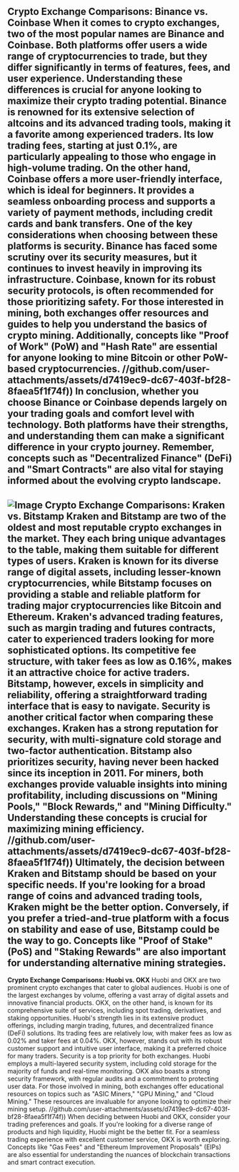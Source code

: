 **Crypto Exchange Comparisons: Binance vs. Coinbase**
When it comes to crypto exchanges, two of the most popular names are Binance and Coinbase. Both platforms offer users a wide range of cryptocurrencies to trade, but they differ significantly in terms of features, fees, and user experience. Understanding these differences is crucial for anyone looking to maximize their crypto trading potential.
Binance is renowned for its extensive selection of altcoins and its advanced trading tools, making it a favorite among experienced traders. Its low trading fees, starting at just 0.1%, are particularly appealing to those who engage in high-volume trading. On the other hand, Coinbase offers a more user-friendly interface, which is ideal for beginners. It provides a seamless onboarding process and supports a variety of payment methods, including credit cards and bank transfers.
One of the key considerations when choosing between these platforms is security. Binance has faced some scrutiny over its security measures, but it continues to invest heavily in improving its infrastructure. Coinbase, known for its robust security protocols, is often recommended for those prioritizing safety.
For those interested in mining, both exchanges offer resources and guides to help you understand the basics of crypto mining. Additionally, concepts like "Proof of Work" (PoW) and "Hash Rate" are essential for anyone looking to mine Bitcoin or other PoW-based cryptocurrencies. 
 //github.com/user-attachments/assets/d7419ec9-dc67-403f-bf28-8faea5f1f74f))
In conclusion, whether you choose Binance or Coinbase depends largely on your trading goals and comfort level with technology. Both platforms have their strengths, and understanding them can make a significant difference in your crypto journey. Remember, concepts such as "Decentralized Finance" (DeFi) and "Smart Contracts" are also vital for staying informed about the evolving crypto landscape.
---

![Image](https://github.com/user-attachments/assets/4a25d116-2220-4385-b08e-f287af8fcbc4)
**Crypto Exchange Comparisons: Kraken vs. Bitstamp**
Kraken and Bitstamp are two of the oldest and most reputable crypto exchanges in the market. They each bring unique advantages to the table, making them suitable for different types of users. Kraken is known for its diverse range of digital assets, including lesser-known cryptocurrencies, while Bitstamp focuses on providing a stable and reliable platform for trading major cryptocurrencies like Bitcoin and Ethereum.
Kraken's advanced trading features, such as margin trading and futures contracts, cater to experienced traders looking for more sophisticated options. Its competitive fee structure, with taker fees as low as 0.16%, makes it an attractive choice for active traders. Bitstamp, however, excels in simplicity and reliability, offering a straightforward trading interface that is easy to navigate.
Security is another critical factor when comparing these exchanges. Kraken has a strong reputation for security, with multi-signature cold storage and two-factor authentication. Bitstamp also prioritizes security, having never been hacked since its inception in 2011.
For miners, both exchanges provide valuable insights into mining profitability, including discussions on "Mining Pools," "Block Rewards," and "Mining Difficulty." Understanding these concepts is crucial for maximizing mining efficiency.
 //github.com/user-attachments/assets/d7419ec9-dc67-403f-bf28-8faea5f1f74f))
Ultimately, the decision between Kraken and Bitstamp should be based on your specific needs. If you're looking for a broad range of coins and advanced trading tools, Kraken might be the better option. Conversely, if you prefer a tried-and-true platform with a focus on stability and ease of use, Bitstamp could be the way to go. Concepts like "Proof of Stake" (PoS) and "Staking Rewards" are also important for understanding alternative mining strategies.
---
**Crypto Exchange Comparisons: Huobi vs. OKX**
Huobi and OKX are two prominent crypto exchanges that cater to global audiences. Huobi is one of the largest exchanges by volume, offering a vast array of digital assets and innovative financial products. OKX, on the other hand, is known for its comprehensive suite of services, including spot trading, derivatives, and staking opportunities.
Huobi's strength lies in its extensive product offerings, including margin trading, futures, and decentralized finance (DeFi) solutions. Its trading fees are relatively low, with maker fees as low as 0.02% and taker fees at 0.04%. OKX, however, stands out with its robust customer support and intuitive user interface, making it a preferred choice for many traders.
Security is a top priority for both exchanges. Huobi employs a multi-layered security system, including cold storage for the majority of funds and real-time monitoring. OKX also boasts a strong security framework, with regular audits and a commitment to protecting user data.
For those involved in mining, both exchanges offer educational resources on topics such as "ASIC Miners," "GPU Mining," and "Cloud Mining." These resources are invaluable for anyone looking to optimize their mining setup.
 //github.com/user-attachments/assets/d7419ec9-dc67-403f-bf28-8faea5f1f74f))
When deciding between Huobi and OKX, consider your trading preferences and goals. If you're looking for a diverse range of products and high liquidity, Huobi might be the better fit. For a seamless trading experience with excellent customer service, OKX is worth exploring. Concepts like "Gas Fees" and "Ethereum Improvement Proposals" (EIPs) are also essential for understanding the nuances of blockchain transactions and smart contract execution.
